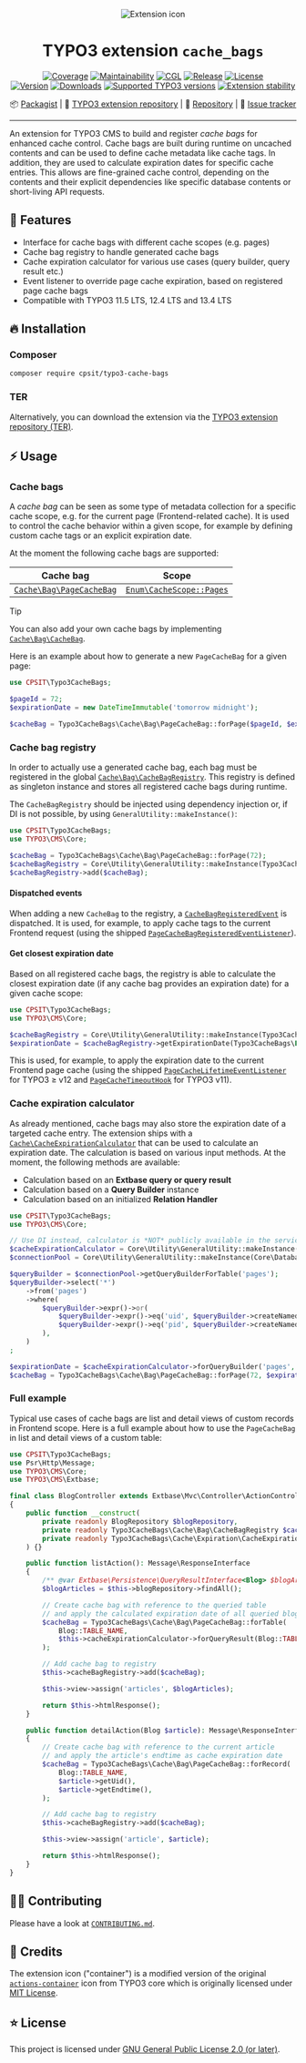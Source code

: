 <div align="center">

![Extension icon](Resources/Public/Icons/Extension.svg)

# TYPO3 extension `cache_bags`

[![Coverage](https://img.shields.io/coverallsCoverage/github/CPS-IT/cache-bags?logo=coveralls)](https://coveralls.io/github/CPS-IT/cache-bags)
[![Maintainability](https://img.shields.io/codeclimate/maintainability/CPS-IT/cache-bags?logo=codeclimate)](https://codeclimate.com/github/CPS-IT/cache-bags/maintainability)
[![CGL](https://github.com/CPS-IT/cache-bags/actions/workflows/cgl.yaml/badge.svg)](https://github.com/CPS-IT/cache-bags/actions/workflows/cgl.yaml)
[![Release](https://github.com/CPS-IT/cache-bags/actions/workflows/release.yaml/badge.svg)](https://github.com/CPS-IT/cache-bags/actions/workflows/release.yaml)
[![License](http://poser.pugx.org/cpsit/typo3-cache-bags/license)](LICENSE.md)\
[![Version](https://shields.io/endpoint?url=https://typo3-badges.dev/badge/cache_bags/version/shields)](https://extensions.typo3.org/extension/cache_bags)
[![Downloads](https://shields.io/endpoint?url=https://typo3-badges.dev/badge/cache_bags/downloads/shields)](https://extensions.typo3.org/extension/cache_bags)
[![Supported TYPO3 versions](https://shields.io/endpoint?url=https://typo3-badges.dev/badge/cache_bags/typo3/shields)](https://extensions.typo3.org/extension/cache_bags)
[![Extension stability](https://shields.io/endpoint?url=https://typo3-badges.dev/badge/cache_bags/stability/shields)](https://extensions.typo3.org/extension/cache_bags)

📦&nbsp;[Packagist](https://packagist.org/packages/cpsit/typo3-cache-bags) |
🐥&nbsp;[TYPO3 extension repository](https://extensions.typo3.org/extension/cache_bags) |
💾&nbsp;[Repository](https://github.com/CPS-IT/cache-bags) |
🐛&nbsp;[Issue tracker](https://github.com/CPS-IT/cache-bags/issues)

</div>

---

An extension for TYPO3 CMS to build and register _cache bags_ for enhanced cache
control. Cache bags are built during runtime on uncached contents and can be used
to define cache metadata like cache tags. In addition, they are used to calculate
expiration dates for specific cache entries. This allows are fine-grained cache
control, depending on the contents and their explicit dependencies like specific
database contents or short-living API requests.

## 🚀 Features

* Interface for cache bags with different cache scopes (e.g. pages)
* Cache bag registry to handle generated cache bags
* Cache expiration calculator for various use cases (query builder, query result etc.)
* Event listener to override page cache expiration, based on registered page cache bags
* Compatible with TYPO3 11.5 LTS, 12.4 LTS and 13.4 LTS

## 🔥 Installation

### Composer

```bash
composer require cpsit/typo3-cache-bags
```

### TER

Alternatively, you can download the extension via the
[TYPO3 extension repository (TER)][1].

## ⚡ Usage

### Cache bags

A _cache bag_ can be seen as some type of metadata collection for a specific
cache scope, e.g. for the current page (Frontend-related cache). It is used
to control the cache behavior within a given scope, for example by defining
custom cache tags or an explicit expiration date.

At the moment the following cache bags are supported:

| Cache bag                                                      | Scope                                                   |
|----------------------------------------------------------------|---------------------------------------------------------|
| [`Cache\Bag\PageCacheBag`](Classes/Cache/Bag/PageCacheBag.php) | [`Enum\CacheScope::Pages`](Classes/Enum/CacheScope.php) |

> [!TIP]
> You can also add your own cache bags by implementing [`Cache\Bag\CacheBag`](Classes/Cache/Bag/CacheBag.php).

Here is an example about how to generate a new `PageCacheBag` for a given page:

```php
use CPSIT\Typo3CacheBags;

$pageId = 72;
$expirationDate = new DateTimeImmutable('tomorrow midnight');

$cacheBag = Typo3CacheBags\Cache\Bag\PageCacheBag::forPage($pageId, $expirationDate);
```

### Cache bag registry

In order to actually use a generated cache bag, each bag must be registered in
the global [`Cache\Bag\CacheBagRegistry`](Classes/Cache/Bag/CacheBagRegistry.php).
This registry is defined as singleton instance and stores all registered cache
bags during runtime.

The `CacheBagRegistry` should be injected using dependency injection or, if
DI is not possible, by using `GeneralUtility::makeInstance()`:

```php
use CPSIT\Typo3CacheBags;
use TYPO3\CMS\Core;

$cacheBag = Typo3CacheBags\Cache\Bag\PageCacheBag::forPage(72);
$cacheBagRegistry = Core\Utility\GeneralUtility::makeInstance(Typo3CacheBags\Cache\Bag\CacheBagRegistry::class);
$cacheBagRegistry->add($cacheBag);
```

#### Dispatched events

When adding a new `CacheBag` to the registry, a
[`CacheBagRegisteredEvent`](Classes/Event/CacheBagRegisteredEvent.php) is
dispatched. It is used, for example, to apply cache tags to the current
Frontend request (using the shipped
[`PageCacheBagRegisteredEventListener`](Classes/EventListener/PageCacheBagRegisteredEventListener.php)).

#### Get closest expiration date

Based on all registered cache bags, the registry is able to calculate the
closest expiration date (if any cache bag provides an expiration date) for a
given cache scope:

```php
use CPSIT\Typo3CacheBags;
use TYPO3\CMS\Core;

$cacheBagRegistry = Core\Utility\GeneralUtility::makeInstance(Typo3CacheBags\Cache\Bag\CacheBagRegistry::class);
$expirationDate = $cacheBagRegistry->getExpirationDate(Typo3CacheBags\Enum\CacheScope::Pages);
```

This is used, for example, to apply the expiration date to the current Frontend
page cache (using the shipped [`PageCacheLifetimeEventListener`](Classes/EventListener/PageCacheLifetimeEventListener.php)
for TYPO3 ≥ v12 and [`PageCacheTimeoutHook`](Classes/Hooks/PageCacheTimeoutHook.php)
for TYPO3 v11).

### Cache expiration calculator

As already mentioned, cache bags may also store the expiration date of a
targeted cache entry. The extension ships with a
[`Cache\CacheExpirationCalculator`](Classes/Cache/Expiration/CacheExpirationCalculator.php)
that can be used to calculate an expiration date. The calculation is based
on various input methods. At the moment, the following methods are available:

* Calculation based on an **Extbase query or query result**
* Calculation based on a **Query Builder** instance
* Calculation based on an initialized **Relation Handler**

```php
use CPSIT\Typo3CacheBags;
use TYPO3\CMS\Core;

// Use DI instead, calculator is *NOT* publicly available in the service container!
$cacheExpirationCalculator = Core\Utility\GeneralUtility::makeInstance(Typo3CacheBags\Cache\Expiration\CacheExpirationCalculator::class);
$connectionPool = Core\Utility\GeneralUtility::makeInstance(Core\Database\ConnectionPool::class);

$queryBuilder = $connectionPool->getQueryBuilderForTable('pages');
$queryBuilder->select('*')
    ->from('pages')
    ->where(
        $queryBuilder->expr()->or(
            $queryBuilder->expr()->eq('uid', $queryBuilder->createNamedParameter(72, Core\Database\Connection::PARAM_INT)),
            $queryBuilder->expr()->eq('pid', $queryBuilder->createNamedParameter(72, Core\Database\Connection::PARAM_INT)),
        ),
    )
;

$expirationDate = $cacheExpirationCalculator->forQueryBuilder('pages', $queryBuilder);
$cacheBag = Typo3CacheBags\Cache\Bag\PageCacheBag::forPage(72, $expirationDate);
```

### Full example

Typical use cases of cache bags are list and detail views of custom records
in Frontend scope. Here is a full example about how to use the `PageCacheBag`
in list and detail views of a custom table:

```php
use CPSIT\Typo3CacheBags;
use Psr\Http\Message;
use TYPO3\CMS\Core;
use TYPO3\CMS\Extbase;

final class BlogController extends Extbase\Mvc\Controller\ActionController
{
    public function __construct(
        private readonly BlogRepository $blogRepository,
        private readonly Typo3CacheBags\Cache\Bag\CacheBagRegistry $cacheBagRegistry,
        private readonly Typo3CacheBags\Cache\Expiration\CacheExpirationCalculator $cacheExpirationCalculator,
    ) {}

    public function listAction(): Message\ResponseInterface
    {
        /** @var Extbase\Persistence\QueryResultInterface<Blog> $blogArticles */
        $blogArticles = $this->blogRepository->findAll();

        // Create cache bag with reference to the queried table
        // and apply the calculated expiration date of all queried blog articles
        $cacheBag = Typo3CacheBags\Cache\Bag\PageCacheBag::forTable(
            Blog::TABLE_NAME,
            $this->cacheExpirationCalculator->forQueryResult(Blog::TABLE_NAME, $blogArticles),
        );

        // Add cache bag to registry
        $this->cacheBagRegistry->add($cacheBag);

        $this->view->assign('articles', $blogArticles);

        return $this->htmlResponse();
    }

    public function detailAction(Blog $article): Message\ResponseInterface
    {
        // Create cache bag with reference to the current article
        // and apply the article's endtime as cache expiration date
        $cacheBag = Typo3CacheBags\Cache\Bag\PageCacheBag::forRecord(
            Blog::TABLE_NAME,
            $article->getUid(),
            $article->getEndtime(),
        );

        // Add cache bag to registry
        $this->cacheBagRegistry->add($cacheBag);

        $this->view->assign('article', $article);

        return $this->htmlResponse();
    }
}
```

## 🧑‍💻 Contributing

Please have a look at [`CONTRIBUTING.md`](CONTRIBUTING.md).

## 💎 Credits

The extension icon ("container") is a modified version of the original
[`actions-container`][2] icon from TYPO3 core which is originally licensed
under [MIT License][3].

## ⭐ License

This project is licensed under [GNU General Public License 2.0 (or later)](LICENSE.md).

[1]: https://extensions.typo3.org/extension/cache_bags
[2]: https://typo3.github.io/TYPO3.Icons/icons/actions/actions-container.html
[3]: https://github.com/TYPO3/TYPO3.Icons/blob/main/LICENSE
